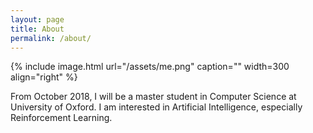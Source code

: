 ```yaml
---
layout: page
title: About
permalink: /about/
---
```


{% include image.html url="/assets/me.png" caption="" width=300 align="right" %}

From October 2018, I will be a master student in Computer Science at University of Oxford. I am interested in Artificial Intelligence, especially Reinforcement Learning.
